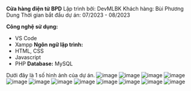 **Cửa hàng điện tử BPD**
Lập trình bởi: DevMLBK
Khách hàng: Bùi Phương Dung
Thời gian bắt đầu dự án: 07/2023 - 08/2023

**Công nghệ sử dụng:** 
- VS Code
- Xampp
**Ngôn ngữ lập trình:**
- HTML, CSS
- Javascript
- PHP
**Database:** MySQL

Dưới đây là 1 số hình ảnh của dự án.
![image](https://github.com/devmlbk1610/do_an_buiphuongdung/assets/158838998/8e2ee8c9-2964-4aad-beb2-0ced425bb106)
![image](https://github.com/devmlbk1610/do_an_buiphuongdung/assets/158838998/9c3dd679-681c-4206-9e63-8b01825fe51f)
![image](https://github.com/devmlbk1610/do_an_buiphuongdung/assets/158838998/07283e45-aa73-49f4-aff2-e0c06492a87d)
![image](https://github.com/devmlbk1610/do_an_buiphuongdung/assets/158838998/ceed0fcb-dc28-4128-a327-ce87bf84a1eb)
![image](https://github.com/devmlbk1610/do_an_buiphuongdung/assets/158838998/a3f8ede2-e363-44bf-bf76-18be2d72ae52)
![image](https://github.com/devmlbk1610/do_an_buiphuongdung/assets/158838998/a3333a64-0bbc-46ad-8262-fe8cbb6e0d2e)
![image](https://github.com/devmlbk1610/do_an_buiphuongdung/assets/158838998/e8804978-3104-4362-8f10-7b14515f2108)
![image](https://github.com/devmlbk1610/do_an_buiphuongdung/assets/158838998/a69e70cc-3d91-497d-ba6c-ceafe424a3e4)
![image](https://github.com/devmlbk1610/do_an_buiphuongdung/assets/158838998/fa3d4fc7-5b25-4b64-9a94-bc29dfc5b9f2)
![image](https://github.com/devmlbk1610/do_an_buiphuongdung/assets/158838998/fa7ce6c3-9810-4043-a528-0b842afd5311)
![image](https://github.com/devmlbk1610/do_an_buiphuongdung/assets/158838998/cabaf228-d78d-4f7c-b19c-3cd73e02ecb0)
![image](https://github.com/devmlbk1610/do_an_buiphuongdung/assets/158838998/e161a6bf-8fa5-4a05-a6cb-b133258d2959)

